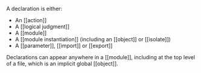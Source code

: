 A declaration is either:

  - An [[action]]
  - A [[logical judgment]]
  - A [[module]]
  - A [[module instantiation]] (including an [[object]] or [[isolate]])
  - A [[parameter]], [[import]] or [[export]]

Declarations can appear anywhere in a [[module]], including at the top level of a file, which is an implicit global [[object]].

